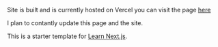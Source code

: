 Site is built and is currently hosted on Vercel you can visit the page [here](https://nextjs-blog-nu-ivory-62.vercel.app/)

I plan to contantly update this page and the site.

This is a starter template for [Learn Next.js](https://nextjs.org/learn).